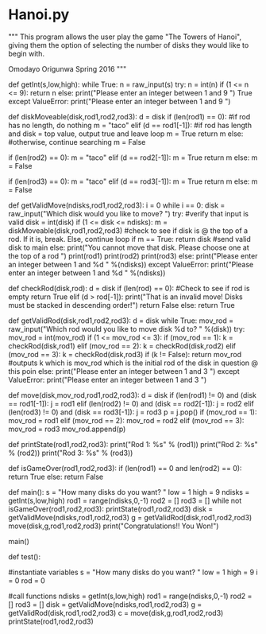 # Hanoi.py
"""
This program allows the user play the game "The Towers of Hanoi", giving them the option of selecting the number of disks they would like to begin with. 

Omodayo Origunwa
Spring 2016
"""


def getInt(s,low,high):
  while True:
    n = raw_input(s)
    try:
      n = int(n)
      if (1 <= n <= 9):
        return n
      else:
        print("Please enter an integer between 1 and 9 ")
        True
    except ValueError:
      print("Please enter an integer between 1 and 9 ")


def diskMoveable(disk,rod1,rod2,rod3):
  d = disk
  if (len(rod1) == 0):       #if rod has no length, do nothing
    m = "taco"
  elif (d == rod1[-1]):     #if rod has length and disk = top value, output true and leave loop
    m = True
    return m
  else:                     #otherwise, continue searching 
    m = False

  if (len(rod2) == 0):
    m = "taco"
  elif (d == rod2[-1]):
    m = True
    return m
  else:
    m = False

  if (len(rod3) == 0):
    m = "taco"
  elif (d == rod3[-1]):
    m = True
    return m
  else:
    m = False


def getValidMove(ndisks,rod1,rod2,rod3):
  i = 0
  while i == 0:
    disk = raw_input("Which disk would you like to move? ")
    try:                                    #verify that input is valid 
      disk = int(disk)
      if (1 <= disk <= ndisks):
        m = diskMoveable(disk,rod1,rod2,rod3)  #check to see if disk is @ the top of a rod. If it is, break. Else, continue loop
        if m == True:
          return disk  #send valid disk to main
        else:
          print("You cannot move that disk. Please choose one at the top of a rod ")
          print(rod1)
          print(rod2)
          print(rod3)
      else:
        print("Please enter an integer between 1 and %d " %(ndisks))
    except ValueError:
      print("Please enter an integer between 1 and %d " %(ndisks))



def checkRod(disk,rod):
  d = disk
  if (len(rod) == 0):      #Check to see if rod is empty
    return True
  elif (d > rod[-1]):
    print("That is an invalid move! Disks must be stacked in descending order!")
    return False
  else:
    return True



def getValidRod(disk,rod1,rod2,rod3):
  d = disk
  while True:
    mov_rod = raw_input("Which rod would you like to move disk %d to? " %(disk))
    try:
      mov_rod = int(mov_rod)
      if (1 <= mov_rod <= 3):
        if (mov_rod == 1):
          k = checkRod(disk,rod1)
        elif (mov_rod == 2):
          k = checkRod(disk,rod2)
        elif (mov_rod == 3):
          k = checkRod(disk,rod3)
        if (k != False):
          return mov_rod            #outputs k which is mov_rod which is the initial rod of the disk in question @ this poin 
      else:
        print("Please enter an integer between 1 and 3 ")
    except ValueError:
      print("Please enter an integer between 1 and 3 ")


def move(disk,mov_rod,rod1,rod2,rod3):
  d = disk
  if (len(rod1) != 0) and (disk == rod1[-1]):
    j = rod1
  elif (len(rod2) != 0) and (disk == rod2[-1]):
    j = rod2
  elif (len(rod3) != 0) and (disk == rod3[-1]):
    j = rod3
  p =  j.pop()
  if (mov_rod == 1):
    mov_rod = rod1
  elif (mov_rod == 2):
    mov_rod = rod2
  elif (mov_rod == 3):
    mov_rod = rod3
  mov_rod.append(p)


def printState(rod1,rod2,rod3):
  print("Rod 1: %s" % (rod1))
  print("Rod 2: %s" % (rod2))
  print("Rod 3: %s" % (rod3))

def isGameOver(rod1,rod2,rod3):
  if (len(rod1) == 0 and len(rod2) == 0):
    return True
  else:
    return False

def main():
    s = "How many disks do you want? "
    low = 1
    high = 9
    ndisks = getInt(s,low,high)
    rod1 = range(ndisks,0,-1)
    rod2 = []
    rod3 = []
    while not isGameOver(rod1,rod2,rod3):
      printState(rod1,rod2,rod3)
      disk = getValidMove(ndisks,rod1,rod2,rod3)
      g = getValidRod(disk,rod1,rod2,rod3)
      move(disk,g,rod1,rod2,rod3)
    print("Congratulations!! You Won!")

main()

def test():

  #instantiate variables 
  s = "How many disks do you want? "
  low = 1
  high = 9
  i = 0
  rod = 0


  #call functions
  ndisks = getInt(s,low,high)
  rod1 = range(ndisks,0,-1)
  rod2 = []
  rod3 = []
  disk = getValidMove(ndisks,rod1,rod2,rod3)
  g = getValidRod(disk,rod1,rod2,rod3)
  c = move(disk,g,rod1,rod2,rod3)
  printState(rod1,rod2,rod3)


